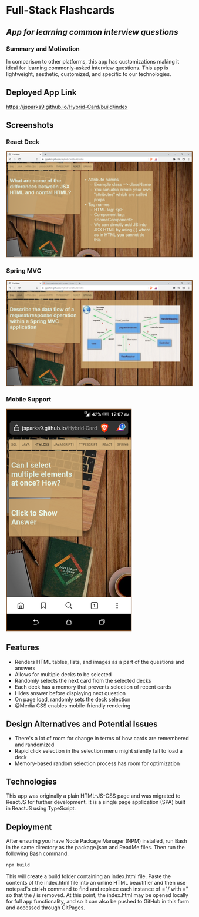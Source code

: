 # Full-Stack Flashcards
## _App for learning common interview questions_

### Summary and Motivation
In comparison to other platforms, this app has customizations making it ideal for learning commonly-asked interview questions. This app is lightweight, aesthetic, customized, and specific to our technologies. 

## Deployed App Link
<div>
<a href="https://jsparks9.github.io/Hybrid-Card/build/index" target="_blank">https://jsparks9.github.io/Hybrid-Card/build/index</a>
</div>

## Screenshots
### React Deck
<kbd>
<img src="https://raw.githubusercontent.com/jsparks9/Hybrid-Card/main/imgs/sc1.png" style='border: 2px solid #80532d;' alt="React Deck">
</kbd>

### Spring MVC
<kbd>
<img src="https://raw.githubusercontent.com/jsparks9/Hybrid-Card/main/imgs/sc2.png" style='border: 2px solid #80532d;' alt="Spring Deck">
</kbd>

### Mobile Support
<kbd>
<img src="https://raw.githubusercontent.com/jsparks9/Hybrid-Card/main/imgs/sc3.png" height="600" style='border: 2px solid #80532d;' alt="Mobile Support">
</kbd>

## Features
- Renders HTML tables, lists, and images as a part of the questions and answers
- Allows for multiple decks to be selected
- Randomly selects the next card from the selected decks
- Each deck has a memory that prevents selection of recent cards
- Hides answer before displaying next question
- On page load, randomly sets the deck selection
- @Media CSS enables mobile-friendly rendering

## Design Alternatives and Potential Issues

- There's a lot of room for change in terms of how cards are remembered and randomized
- Rapid click selection in the selection menu might silently fail to load a deck
- Memory-based random selection process has room for optimization

## Technologies 
This app was originally a plain HTML-JS-CSS page and was migrated to ReactJS for further development. It is a single page application (SPA) built in ReactJS using TypeScript. 

## Deployment
After ensuring you have Node Package Manager (NPM) installed, run Bash in the same directory as the package.json and ReadMe files. Then run the following Bash command.
```sh
npm build
```
This will create a build folder containing an index.html file. Paste the contents of the index.html file into an online HTML beautifier and then use notepad's ctrl+h command to find and replace each instance of ="/ with =" so that the / is removed. At this point, the index.html may be opened locally for full app functionality, and so it can also be pushed to GitHub in this form and accessed through GitPages. 

